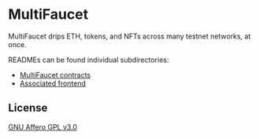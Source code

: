 # MultiFaucet

MultiFaucet drips ETH, tokens, and NFTs across many testnet networks, at once.

READMEs can be found individual subdirectories:

- [MultiFaucet contracts](https://github.com/Anish-Agnihotri/MultiFaucet/tree/master/contracts)
- [Associated frontend](https://github.com/Anish-Agnihotri/MultiFaucet/tree/master/frontend)

## License

[GNU Affero GPL v3.0](https://github.com/Anish-Agnihotri/MultiFaucet/blob/master/LICENSE)
